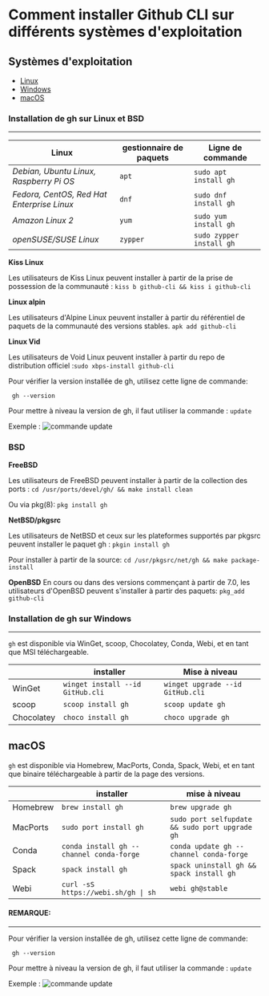 # Comment installer Github CLI sur différents systèmes d'exploitation

## Systèmes d'exploitation
- [Linux](#Lin)
- [Windows](#win)
- [macOS](#mac)
### <a id=Lin></a>**Installation de gh sur Linux et BSD**

---
| **Linux**                                    | gestionnaire de paquets | Ligne de commande     |
|------------------------------------------|-------------------|-----------------------|
| _Debian, Ubuntu Linux, Raspberry Pi OS_  | ```apt```         | ```sudo apt install gh ```  |
| _Fedora, CentOS, Red Hat Enterprise Linux_| ```dnf```        | ```sudo dnf install gh ```  |
| _Amazon Linux 2_                           | ```yum```       | ```sudo yum install gh ```   |
| _openSUSE/SUSE Linux_                      | ```zypper```    | ```sudo zypper install gh ```|


**Kiss Linux**

Les utilisateurs de Kiss Linux peuvent installer à partir de la prise de possession de la communauté : ```kiss b github-cli && kiss i github-cli```

**Linux alpin**

Les utilisateurs d'Alpine Linux peuvent installer à partir du référentiel de paquets de la communauté des versions stables. ```apk add github-cli```

**Linux Vid**

Les utilisateurs de Void Linux peuvent installer à partir du repo de distribution officiel :```sudo xbps-install github-cli```


Pour vérifier la version installée de gh, utilisez cette ligne de commande:

``` gh --version```

Pour mettre à niveau la version de gh, il faut utiliser la commande  :  ```update```

Exemple : ![commande update](/assets/Commandupdate.png)



### **BSD** 

**FreeBSD**

Les utilisateurs de FreeBSD peuvent installer à partir de la collection des ports :
```cd /usr/ports/devel/gh/ && make install clean```

Ou via pkg(8):
```pkg install gh```

**NetBSD/pkgsrc**

Les utilisateurs de NetBSD et ceux sur les plateformes supportés par pkgsrc peuvent installer le paquet gh : ```pkgin install gh```

Pour installer à partir de la source: ```cd /usr/pkgsrc/net/gh && make package-install```

**OpenBSD**
En cours ou dans des versions commençant à partir de 7.0, les utilisateurs d'OpenBSD peuvent s'installer à partir des paquets: ```pkg_add github-cli```

### <a id="Win"></a>**Installation de gh sur Windows**

---

```gh``` est disponible via WinGet, scoop, Chocolatey, Conda, Webi, et en tant que MSI téléchargeable.

|            | installer                             | Mise à niveau                        |
|------------|---------------------------------------|--------------------------------------|
| WinGet     |  ```winget install --id GitHub.cli``` | ```winget upgrade --id GitHub.cli``` |
| scoop      |   ```scoop install gh```              |   ```scoop update gh```              |
| Chocolatey |   ```choco install gh```              |   ```choco upgrade gh```             |

macOS
---
```gh``` est disponible via Homebrew, MacPorts, Conda, Spack, Webi, et en tant que binaire téléchargeable à partir de la page des versions.

|          | installer                                      | mise à niveau                                           |
|----------|------------------------------------------------|---------------------------------------------------------|
| Homebrew |      ```brew install gh```                     |   ```brew upgrade gh```                                 |
| MacPorts |   ```sudo port install gh```                   |      ```sudo port selfupdate && sudo port upgrade gh``` |
| Conda    |   ```conda install gh --channel conda-forge``` |      ```conda update gh --channel conda-forge```        |
| Spack    |      ```spack install gh```                    |      ```spack uninstall gh && spack install gh```       |
| Webi     |      ```curl -sS https://webi.sh/gh \| sh```   |      ```webi gh@stable```                               |

#### REMARQUE: 
---

Pour vérifier la version installée de gh, utilisez cette ligne de commande:

``` gh --version```

Pour mettre à niveau la version de gh, il faut utiliser la commande  :  ```update```

Exemple : ![commande update](/assets/Commandupdate.png)